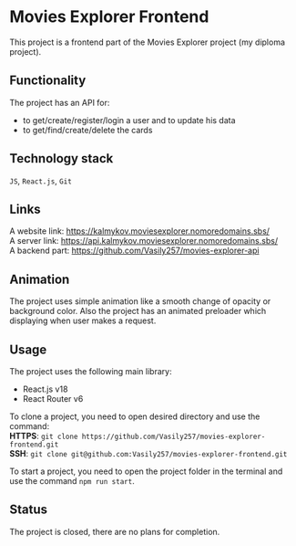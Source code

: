# Movies Explorer Frontend
This project is a frontend part of the Movies Explorer project (my diploma project).

## Functionality  
The project has an API for:  
- to get/create/register/login a user and to update his data  
- to get/find/create/delete the cards  

## Technology stack  
`JS`, `React.js`, `Git`  
  
## Links  
A website link: https://kalmykov.moviesexplorer.nomoredomains.sbs/  
A server link: https://api.kalmykov.moviesexplorer.nomoredomains.sbs/  
A backend part: https://github.com/Vasily257/movies-explorer-api  
   
## Animation  
The project uses simple animation like a smooth change of opacity or background color. Also the project has an animated preloader which displaying when user makes a request.  
   
## Usage  
The project uses the following main library:  
- React.js v18  
- React Router v6 

To clone a project, you need to open desired directory and use the command:  
**HTTPS**: `git clone https://github.com/Vasily257/movies-explorer-frontend.git`  
**SSH**: `git clone git@github.com:Vasily257/movies-explorer-frontend.git`  

To start a project, you need to open the project folder in the terminal and use the command `npm run start`.  

## Status
The project is closed, there are no plans for completion.
